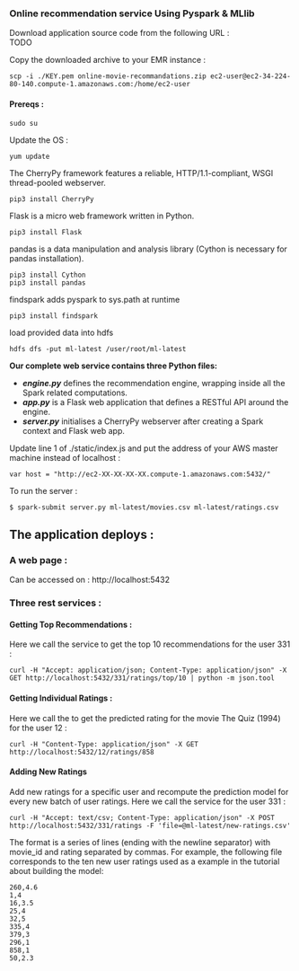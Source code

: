 ### Online recommendation service Using Pyspark & MLlib

Download application source code from the following URL :<br/>
TODO

Copy the downloaded archive to your EMR instance :
```console
scp -i ./KEY.pem online-movie-recommandations.zip ec2-user@ec2-34-224-80-140.compute-1.amazonaws.com:/home/ec2-user
```



#### Prereqs :

```console
sudo su
```

Update the OS :
```
yum update
```

The CherryPy framework features a reliable, HTTP/1.1-compliant, WSGI thread-pooled webserver.
```console
pip3 install CherryPy
```

Flask is a micro web framework written in Python.
```console
pip3 install Flask
```

pandas is a data manipulation and analysis library (Cython is necessary for pandas installation).
```console
pip3 install Cython
pip3 install pandas
```

findspark adds pyspark to sys.path at runtime
```console
pip3 install findspark
```

load provided data into hdfs 
```console
hdfs dfs -put ml-latest /user/root/ml-latest
```

**Our complete web service contains three Python files:**
* ***engine.py*** defines the recommendation engine, wrapping inside all the Spark related computations.
* ***app.py*** is a Flask web application that defines a RESTful API around the engine.
* ***server.py*** initialises a CherryPy webserver after creating a Spark context and Flask web app.

Update line 1 of ./static/index.js and put the address of your AWS master machine instead of localhost :
```
var host = "http://ec2-XX-XX-XX-XX.compute-1.amazonaws.com:5432/"
```

To run the server :
```console
$ spark-submit server.py ml-latest/movies.csv ml-latest/ratings.csv
```
## The application deploys :

### A web page :

Can be accessed on : http://localhost:5432

### Three rest services :

#### Getting Top Recommendations :

Here we call the service to get the top 10 recommendations for the user 331 :
```console
curl -H "Accept: application/json; Content-Type: application/json" -X GET http://localhost:5432/331/ratings/top/10 | python -m json.tool
```

#### Getting Individual Ratings :

Here we call the to get the predicted rating for the movie The Quiz (1994) for the user 12 :
```console
curl -H "Content-Type: application/json" -X GET http://localhost:5432/12/ratings/858
```

#### Adding New Ratings

Add new ratings for a specific user and recompute the prediction model for every new batch of user ratings.
Here we call the service for the user 331 :
```console
curl -H "Accept: text/csv; Content-Type: application/json" -X POST http://localhost:5432/331/ratings -F 'file=@ml-latest/new-ratings.csv'
```

The format is a series of lines (ending with the newline separator) with movie_id and rating separated by commas. For example, the following file corresponds to the ten new user ratings used as a example in the tutorial about building the model:
```csv
260,4.6  
1,4
16,3.5  
25,4  
32,5 
335,4
379,3
296,1
858,1
50,2.3
```
